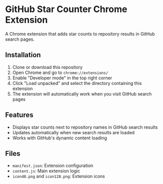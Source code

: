 # GitHub Star Counter Chrome Extension

A Chrome extension that adds star counts to repository results in GitHub search pages.

## Installation

1. Clone or download this repository
2. Open Chrome and go to `chrome://extensions/`
3. Enable "Developer mode" in the top right corner
4. Click "Load unpacked" and select the directory containing this extension
5. The extension will automatically work when you visit GitHub search pages

## Features

- Displays star counts next to repository names in GitHub search results
- Updates automatically when new search results are loaded
- Works with GitHub's dynamic content loading

## Files

- `manifest.json`: Extension configuration
- `content.js`: Main extension logic
- `icon48.png` and `icon128.png`: Extension icons
